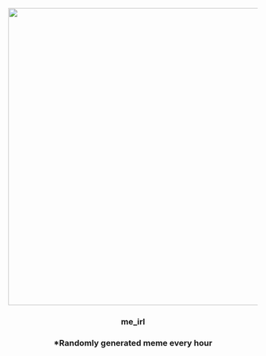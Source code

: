<p align="center">
        <img src="https://i.redd.it/qait77p0ysj91.jpg" width="600" height="600">
        </p>
        <h3 align="center">me_irl</h3>
        <h3 align="center">*Randomly generated meme every hour</h3>
    